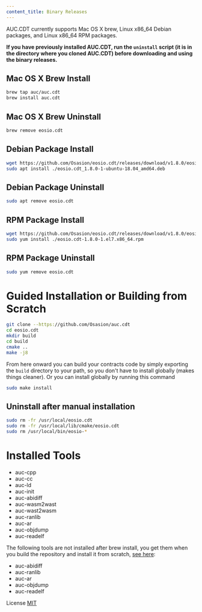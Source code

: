 ```yaml
---
content_title: Binary Releases
---
```


AUC.CDT currently supports Mac OS X brew, Linux x86_64 Debian packages, and Linux x86_64 RPM packages.

**If you have previously installed AUC.CDT, run the `uninstall` script (it is in the directory where you cloned AUC.CDT) before downloading and using the binary releases.**

## Mac OS X Brew Install

```sh
brew tap auc/auc.cdt
brew install auc.cdt
```

## Mac OS X Brew Uninstall

```sh
brew remove eosio.cdt
```

## Debian Package Install

```sh
wget https://github.com/Osasion/eosio.cdt/releases/download/v1.8.0/eosio.cdt_1.8.0-1-ubuntu-18.04_amd64.deb
sudo apt install ./eosio.cdt_1.8.0-1-ubuntu-18.04_amd64.deb
```

## Debian Package Uninstall

```sh
sudo apt remove eosio.cdt
```

## RPM Package Install

```sh
wget https://github.com/Osasion/eosio.cdt/releases/download/v1.8.0/eosio.cdt-1.8.0-1.el7.x86_64.rpm
sudo yum install ./eosio.cdt-1.8.0-1.el7.x86_64.rpm
```

## RPM Package Uninstall

```sh
sudo yum remove eosio.cdt
```

# Guided Installation or Building from Scratch

```sh
git clone --https://github.com/Osasion/auc.cdt
cd eosio.cdt
mkdir build
cd build
cmake ..
make -j8
```

From here onward you can build your contracts code by simply exporting the `build` directory to your path, so you don't have to install globally (makes things cleaner).
Or you can install globally by running this command

```sh
sudo make install
```

## Uninstall after manual installation

```sh
sudo rm -fr /usr/local/eosio.cdt
sudo rm -fr /usr/local/lib/cmake/eosio.cdt
sudo rm /usr/local/bin/eosio-*
```

# Installed Tools

* auc-cpp
* auc-cc
* auc-ld
* auc-init
* auc-abidiff
* auc-wasm2wast
* auc-wast2wasm
* auc-ranlib
* auc-ar
* auc-objdump
* auc-readelf

The following tools are not installed after brew install, you get them when you build the repository and install it from scratch, [see here](#guided-installation-or-building-from-scratch):

* auc-abidiff
* auc-ranlib
* auc-ar
* auc-objdump
* auc-readelf

License
[MIT](../LICENSE)
